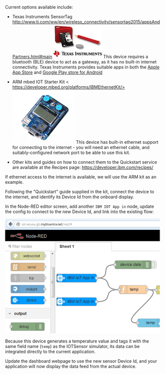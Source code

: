 
Current options available include:

-	Texas Instruments SensorTag
  <http://www.ti.com/ww/en/wireless_connectivity/sensortag2015/appsAndPartners.html#main>
	![](media/93774f020b17d40f4abb647dc81b5e8c.png)
  This device requires a bluetooth (BLE) device to act as a gateway, as it has no built-in internet connectivity.
  Texas Instruments provides suitable apps in both the 
  [Apple App Store](https://itunes.apple.com/gb/app/ti-sensortag/id552918064?mt=8) and 
  [Google Play store for Android](https://play.google.com/store/apps/details?id=com.ti.ble.sensortag&hl=en_GB)

-	ARM mbed IOT Starter Kit
  < https://developer.mbed.org/platforms/IBMEthernetKit/>
	![](media/ed797e7eb4b1673cea96a84c07334d56.png)
  This device has built-in ethernet support for connecting to the internet - you will need an ethernet cable,
  and suitably-configured network port to be able to use this kit.
  
-	Other kits and guides on how to connect them to the Quickstart service are
  available at the Recipes page:
  <https://developer.ibm.com/recipes/>


If ethernet access to the internet is available, we will use the ARM kit as an example.

Following the "Quickstart" guide supplied in the kit, connect the device to the 
internet, and identify its Device Id from the onboard display.

In the Node-RED editor screen, add another `IBM IOT App in` node, update the 
config to connect to the new Device Id, and link into the existing flow:

![](/media/65f108b661c7567007308b122bd32d9e.png)

Because this device generates a temperature value and tags it with the same 
field name (`temp`) as the IOTSensor simulator, its data can be integrated
 directly to the current application.

Update the dashboard webpage to use the new sensor Device Id, and your application
 will now display the data feed from the actual device.
